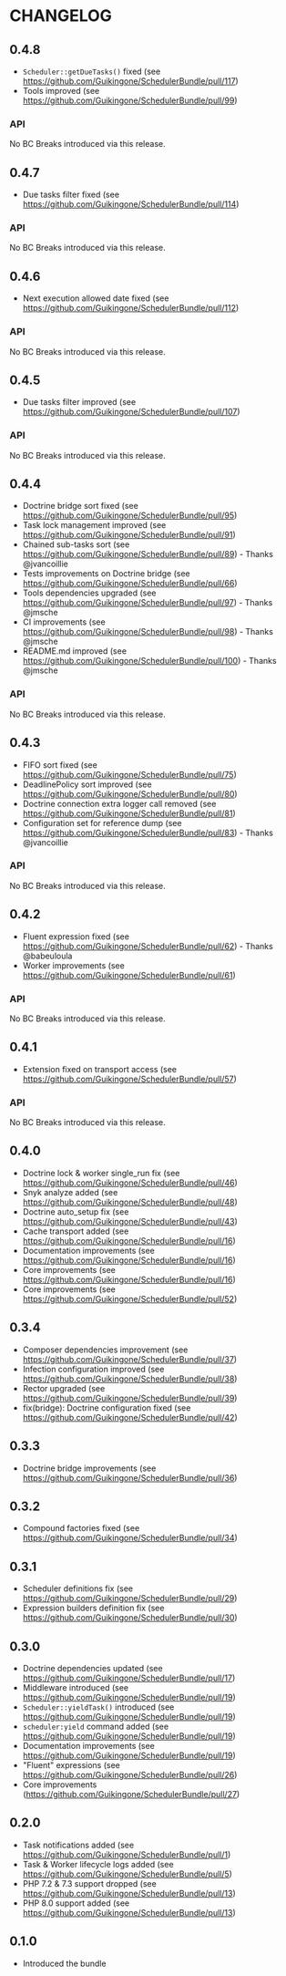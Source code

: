CHANGELOG
=========

0.4.8
-----

* `Scheduler::getDueTasks()` fixed (see https://github.com/Guikingone/SchedulerBundle/pull/117)
* Tools improved (see https://github.com/Guikingone/SchedulerBundle/pull/99)

### API

No BC Breaks introduced via this release.

0.4.7
-----

* Due tasks filter fixed (see https://github.com/Guikingone/SchedulerBundle/pull/114)

### API

No BC Breaks introduced via this release.

0.4.6
-----

* Next execution allowed date fixed (see https://github.com/Guikingone/SchedulerBundle/pull/112)

### API

No BC Breaks introduced via this release.

0.4.5
-----

* Due tasks filter improved (see https://github.com/Guikingone/SchedulerBundle/pull/107)

### API

No BC Breaks introduced via this release.

0.4.4
-----

* Doctrine bridge sort fixed (see https://github.com/Guikingone/SchedulerBundle/pull/95)
* Task lock management improved (see https://github.com/Guikingone/SchedulerBundle/pull/91)
* Chained sub-tasks sort (see https://github.com/Guikingone/SchedulerBundle/pull/89) - Thanks @jvancoillie
* Tests improvements on Doctrine bridge (see https://github.com/Guikingone/SchedulerBundle/pull/66)
* Tools dependencies upgraded (see https://github.com/Guikingone/SchedulerBundle/pull/97) - Thanks @jmsche
* CI improvements (see https://github.com/Guikingone/SchedulerBundle/pull/98) - Thanks @jmsche
* README.md improved (see https://github.com/Guikingone/SchedulerBundle/pull/100) - Thanks @jmsche

### API

No BC Breaks introduced via this release.

0.4.3
-----

* FIFO sort fixed (see https://github.com/Guikingone/SchedulerBundle/pull/75)
* DeadlinePolicy sort improved (see https://github.com/Guikingone/SchedulerBundle/pull/80)
* Doctrine connection extra logger call removed (see https://github.com/Guikingone/SchedulerBundle/pull/81)
* Configuration set for reference dump (see https://github.com/Guikingone/SchedulerBundle/pull/83) - Thanks @jvancoillie

### API

No BC Breaks introduced via this release.

0.4.2
-----

* Fluent expression fixed (see https://github.com/Guikingone/SchedulerBundle/pull/62) - Thanks @babeuloula
* Worker improvements (see https://github.com/Guikingone/SchedulerBundle/pull/61)

### API

No BC Breaks introduced via this release.

0.4.1
-----

* Extension fixed on transport access (see https://github.com/Guikingone/SchedulerBundle/pull/57)

### API

No BC Breaks introduced via this release.

0.4.0
-----

* Doctrine lock & worker single_run fix (see https://github.com/Guikingone/SchedulerBundle/pull/46)
* Snyk analyze added (see https://github.com/Guikingone/SchedulerBundle/pull/48)
* Doctrine auto_setup fix (see https://github.com/Guikingone/SchedulerBundle/pull/43)
* Cache transport added (see https://github.com/Guikingone/SchedulerBundle/pull/16)
* Documentation improvements (see https://github.com/Guikingone/SchedulerBundle/pull/16)
* Core improvements (see https://github.com/Guikingone/SchedulerBundle/pull/16)
* Core improvements (see https://github.com/Guikingone/SchedulerBundle/pull/52)

0.3.4
-----

* Composer dependencies improvement (see https://github.com/Guikingone/SchedulerBundle/pull/37)
* Infection configuration improved (see https://github.com/Guikingone/SchedulerBundle/pull/38)
* Rector upgraded (see https://github.com/Guikingone/SchedulerBundle/pull/39)
* fix(bridge): Doctrine configuration fixed (see https://github.com/Guikingone/SchedulerBundle/pull/42)

0.3.3
-----

* Doctrine bridge improvements (see https://github.com/Guikingone/SchedulerBundle/pull/36)

0.3.2
-----

* Compound factories fixed (see https://github.com/Guikingone/SchedulerBundle/pull/34)

0.3.1
-----

* Scheduler definitions fix (see https://github.com/Guikingone/SchedulerBundle/pull/29)
* Expression builders definition fix (see https://github.com/Guikingone/SchedulerBundle/pull/30)

0.3.0
-----

* Doctrine dependencies updated (see https://github.com/Guikingone/SchedulerBundle/pull/17)
* Middleware introduced (see https://github.com/Guikingone/SchedulerBundle/pull/19)
* `Scheduler::yieldTask()` introduced (see https://github.com/Guikingone/SchedulerBundle/pull/19)
* `scheduler:yield` command added (see https://github.com/Guikingone/SchedulerBundle/pull/19)
* Documentation improvements (see https://github.com/Guikingone/SchedulerBundle/pull/19)
* "Fluent" expressions (see https://github.com/Guikingone/SchedulerBundle/pull/26)
* Core improvements (https://github.com/Guikingone/SchedulerBundle/pull/27)

0.2.0
-----

* Task notifications added (see https://github.com/Guikingone/SchedulerBundle/pull/1)
* Task & Worker lifecycle logs added (see https://github.com/Guikingone/SchedulerBundle/pull/5)
* PHP 7.2 & 7.3 support dropped (see https://github.com/Guikingone/SchedulerBundle/pull/13)
* PHP 8.0 support added (see https://github.com/Guikingone/SchedulerBundle/pull/13)

0.1.0
-----

* Introduced the bundle
